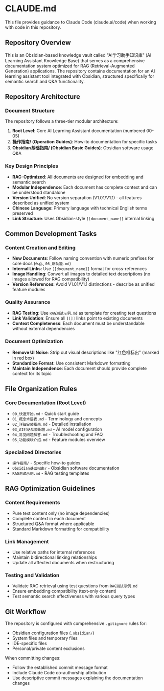 # CLAUDE.md

This file provides guidance to Claude Code (claude.ai/code) when working with code in this repository.

## Repository Overview

This is an Obsidian-based knowledge vault called "AI学习助手知识库" (AI Learning Assistant Knowledge Base) that serves as a comprehensive documentation system optimized for RAG (Retrieval-Augmented Generation) applications. The repository contains documentation for an AI learning assistant tool integrated with Obsidian, structured specifically for semantic search and Q&A functionality.

## Repository Architecture

### Document Structure
The repository follows a three-tier modular architecture:

1. **Root Level**: Core AI Learning Assistant documentation (numbered 00-05)
2. **操作指南/ (Operation Guides)**: How-to documentation for specific tasks
3. **Obsidian基础指南/ (Obsidian Basic Guides)**: Obsidian software usage Q&A

### Key Design Principles

- **RAG-Optimized**: All documents are designed for embedding and semantic search
- **Modular Independence**: Each document has complete context and can be understood standalone
- **Version Unified**: No version separation (V1.01/V1.1) - all features described as unified system
- **Chinese Language**: Primary language with technical English terms preserved
- **Link Structure**: Uses Obsidian-style `[[document_name]]` internal linking

## Common Development Tasks

### Content Creation and Editing
- **New Documents**: Follow naming convention with numeric prefixes for core docs (e.g., `06_新功能.md`)
- **Internal Links**: Use `[[document_name]]` format for cross-references
- **Image Handling**: Convert all images to detailed text descriptions (no images allowed for RAG compatibility)
- **Version References**: Avoid V1.01/V1.1 distinctions - describe as unified feature modules

### Quality Assurance
- **RAG Testing**: Use `RAG测试示例.md` as template for creating test questions
- **Link Validation**: Ensure all `[[]]` links point to existing documents
- **Context Completeness**: Each document must be understandable without external dependencies

### Document Optimization
- **Remove UI Noise**: Strip out visual descriptions like "红色框标出" (marked in red box)
- **Standardize Format**: Use consistent Markdown formatting
- **Maintain Independence**: Each document should provide complete context for its topic

## File Organization Rules

### Core Documentation (Root Level)
- `00_快速开始.md` - Quick start guide
- `01_概念术语表.md` - Terminology and concepts
- `02_详细安装指南.md` - Detailed installation
- `03_AI对话功能配置.md` - AI model configuration
- `04_常见问题解答.md` - Troubleshooting and FAQ
- `05_功能模块介绍.md` - Feature modules overview

### Specialized Directories
- `操作指南/` - Specific how-to guides
- `Obsidian基础指南/` - Obsidian software documentation
- `RAG测试示例.md` - RAG testing templates

## RAG Optimization Guidelines

### Content Requirements
- Pure text content only (no image dependencies)
- Complete context in each document
- Structured Q&A format where applicable
- Standard Markdown formatting for compatibility

### Link Management
- Use relative paths for internal references
- Maintain bidirectional linking relationships
- Update all affected documents when restructuring

### Testing and Validation
- Validate RAG retrieval using test questions from `RAG测试示例.md`
- Ensure embedding compatibility (text-only content)
- Test semantic search effectiveness with various query types

## Git Workflow

The repository is configured with comprehensive `.gitignore` rules for:
- Obsidian configuration files (`.obsidian/`)
- System files and temporary files
- IDE-specific files
- Personal/private content exclusions

When committing changes:
- Follow the established commit message format
- Include Claude Code co-authorship attribution
- Use descriptive commit messages explaining the documentation changes